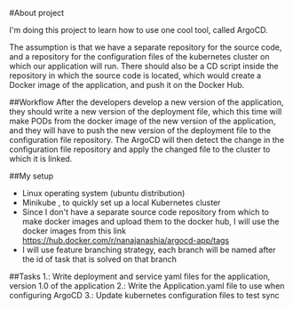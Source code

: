 #About project

I'm doing this project to learn how to use one cool tool, called ArgoCD.

The assumption is that we have a separate repository for the source code, and a repository for the configuration files of the kubernetes cluster on which our application will run. There should also be a CD script inside the repository in which the source code is located, which would create a Docker image of the application, and push it on the Docker Hub.



##Workflow
After the developers develop a new version of the application, they should write a new version of the deployment file, which this time will make PODs from the docker image of the new version of the application, and they will have to push the new version of the deployment file to the configuration file repository. The ArgoCD will then detect the change in the configuration file repository and apply the changed file to the cluster to which it is linked.

##My setup
- Linux operating system (ubuntu distribution)
- Minikube , to quickly set up a local Kubernetes cluster
- Since I don't have a separate source code repository from which to make docker images and upload them to the docker hub, I will use the docker images from this link
https://hub.docker.com/r/nanajanashia/argocd-app/tags
- I will use feature branching strategy, each branch will be named after the id of task that is solved on that branch

##Tasks
1.: Write deployment and service yaml files for the application, version 1.0 of the application
2.: Write the Application.yaml file to use when configuring ArgoCD
3.: Update kubernetes configuration files to test sync

